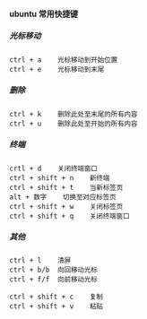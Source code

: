 #### ubuntu 常用快捷键

##### 光标移动

```
ctrl + a	光标移动到开始位置
ctrl + e	光标移动到末尾
```

##### 删除

```
ctrl + k	删除此处至末尾的所有内容
ctrl + u	删除此处至开始的所有内容
```

##### 终端

```
crtl + d	关闭终端窗口
ctrl + shift + n	新终端
ctrl + shift + t	当新标签页
alt + 数字	切换至对应标签页
ctrl + shift + w	关闭标签页
ctrl + shift + q	关闭终端窗口
```

##### 其他

```
ctrl + l	清屏
ctrl + b/b	向回移动光标
ctrl + f/f	向前移动光标

ctrl + shift + c	复制
ctrl + shift + v	粘贴
```

